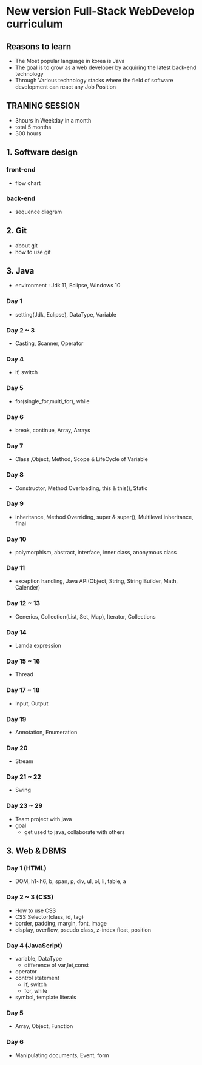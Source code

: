 # New version Full-Stack WebDevelop curriculum

## Reasons to learn
- The Most popular language in korea is Java
- The goal is to grow as a web developer by acquiring the latest back-end technology
- Through Various technology stacks where the field of software development can react any Job Position

## TRANING SESSION
- 3hours in Weekday in a month
- total 5 months
- 300 hours

## 1. Software design
### front-end
- flow chart
### back-end
- sequence diagram

## 2. Git
- about git
- how to use git

## 3. Java
- environment : Jdk 11, Eclipse, Windows 10
### Day 1
- setting(Jdk, Eclipse), DataType, Variable
### Day 2 ~ 3
- Casting, Scanner, Operator
### Day 4 
- if, switch
### Day 5
- for(single_for,multi_for), while
### Day 6
- break, continue, Array, Arrays
### Day 7
- Class ,Object, Method, Scope & LifeCycle of Variable
### Day 8
- Constructor, Method Overloading, this & this(), Static
### Day 9
- inheritance, Method Overriding, super & super(), Multilevel inheritance, final
### Day 10
- polymorphism, abstract, interface, inner class, anonymous class
### Day 11
- exception handling, Java API(Object, String, String Builder, Math, Calender)
### Day 12 ~ 13
- Generics, Collection(List, Set, Map), Iterator, Collections
### Day 14
- Lamda expression
### Day 15 ~ 16
- Thread
### Day 17 ~ 18
- Input, Output
### Day 19
- Annotation, Enumeration
### Day 20
- Stream
### Day 21 ~ 22
- Swing
### Day 23 ~ 29
- Team project with java
- goal
    - get used to java, collaborate with others

## 3. Web & DBMS
### Day 1 (HTML)
- DOM, h1~h6, b, span, p, div, ul, ol, li, table, a

### Day 2 ~ 3 (CSS)
- How to use CSS
- CSS Selector(class, id, tag)
- border, padding, margin, font, image
- display, overflow, pseudo class, z-index float, position

### Day 4 (JavaScript)
- variable, DataType
    - difference of var,let,const 
- operator
- control statement
    - if, switch
    - for, while
- symbol, template literals

### Day 5
- Array, Object, Function

### Day 6
- Manipulating documents, Event, form